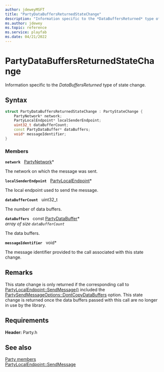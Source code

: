```yaml
---
author: jdeweyMSFT
title: "PartyDataBuffersReturnedStateChange"
description: "Information specific to the *DataBuffersReturned* type of state change."
ms.author: jdewey
ms.topic: reference
ms.service: playfab
ms.date: 04/21/2022
---
```


# PartyDataBuffersReturnedStateChange  

Information specific to the *DataBuffersReturned* type of state change.  

## Syntax  
  
```cpp
struct PartyDataBuffersReturnedStateChange : PartyStateChange {  
    PartyNetwork* network;  
    PartyLocalEndpoint* localSenderEndpoint;  
    uint32_t dataBufferCount;  
    const PartyDataBuffer* dataBuffers;  
    void* messageIdentifier;  
}  
```
  
### Members  
  
**`network`** &nbsp; [PartyNetwork](../classes/PartyNetwork/partynetwork.md)*  
  
The network on which the message was sent.
  
**`localSenderEndpoint`** &nbsp; [PartyLocalEndpoint](../classes/PartyLocalEndpoint/partylocalendpoint.md)*  
  
The local endpoint used to send the message.
  
**`dataBufferCount`** &nbsp; uint32_t  
  
The number of data buffers.
  
**`dataBuffers`** &nbsp; const [PartyDataBuffer](partydatabuffer.md)*  
*array of size `dataBufferCount`*  
  
The data buffers.
  
**`messageIdentifier`** &nbsp; void*  
  
The message identifier provided to the call associated with this state change.
  
## Remarks  
  
This state change is only returned if the corresponding call to [PartyLocalEndpoint::SendMessage()](../classes/PartyLocalEndpoint/methods/partylocalendpoint_sendmessage.md) included the [PartySendMessageOptions::DontCopyDataBuffers](../enums/partysendmessageoptions.md) option. This state change is returned once the data buffers passed with this call are no longer in use by the library.
  
## Requirements  
  
**Header:** Party.h
  
## See also  
[Party members](../party_members.md)  
[PartyLocalEndpoint::SendMessage](../classes/PartyLocalEndpoint/methods/partylocalendpoint_sendmessage.md)
  
  
